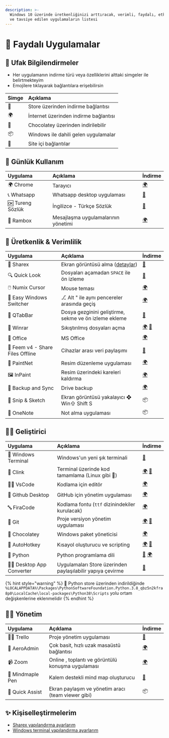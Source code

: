 ```yaml
---
description: >-
  Windows 10 üzerinde üretkenliğinizi arttıracak, verimli, faydalı, etkileyici
  ve tavsiye edilen uygulamaların listesi
---
```


# 🌈 Faydalı Uygulamalar

## 🔰 Ufak Bilgilendirmeler

* Her uygulamanın indirme türü veya özelliklerini alttaki simgeler ile belirtmekteyim
* Emojilere tıklayarak bağlantılara erişebilirsin

| Simge | Açıklama |
| :--- | :--- |
| 👜 | Store üzerinden indirme bağlantısı |
| 🌍 | İnternet üzerinden indirme bağlantısı |
| 🍫 | Chocolatey üzerinden indirilebilir |
| 📦 | Windows ile dahili gelen uygulamalar |
| 📃 | Site içi bağlantılar |

## 🌟 Günlük Kullanım

| Uygulama | Açıklama | İndirme |
| :--- | :--- | :--- |
| 🌍 Chrome | Tarayıcı | [🌍](https://www.google.com/chrome/) |
| 📞 Whatsapp | Whatsapp desktop uygulaması | [👜](https://www.microsoft.com/en-us/p/whatsapp-desktop/9nksqgp7f2nh) |
| 🆗 Tureng Sözlük | İngilizce - Türkçe Sözlük | [👜](https://www.microsoft.com/tr-tr/p/tureng-sozluk/9wzdncrfjb1g?utm_source=AppAgg.com&utm_medium=AppAgg&utm_campaign=AppAgg&rtc=1&activetab=pivot:overviewtab) |
| 📨 Rambox | Mesajlaşma uygulamalarının yönetimi | [🌍](https://rambox.pro/#pricing) |

## 🚀 Üretkenlik & Verimlilik

| Uygulama | Açıklama | İndirme |
| :--- | :--- | :--- |
| 📸 Sharex | Ekran görüntüsü alma \([detaylar](https://www.youtube.com/watch?v=NB32QYt8WfI)\) | [👜](https://www.microsoft.com/tr-tr/p/sharex/9nblggh4z1sp?activetab=pivot%3Aoverviewtab) |
| 🔍 Quick Look | Dosyaları açamadan `SPACE` ile ön izleme | [👜](https://www.microsoft.com/tr-tr/p/quicklook/9nv4bs3l1h4s?activetab=pivot:overviewtab) |
| 🖱️ Numix Cursor | Mouse teması | [🌍](https://www.deviantart.com/alexgal23/art/Numix-Cursors-631491782) |
| 🔁 Easy Windows Switcher | ⎇ Alt " ile aynı pencereler arasında geçiş | [🌍](https://neosmart.net/EasySwitch/) |
| 📂 QTabBar | Dosya gezginini geliştirme, sekme ve ön izleme ekleme | [📃](dosya-gezginini-gelistirme.md) |
| 📂 Winrar | Sıkıştırılmış dosyaları açma | [🌍](https://www.win-rar.com/download.html?&L=0) [🍫](https://chocolatey.org/packages/winrar) |
| 🏢 Office | MS Office | [🌍](https://bit.ly/2kjVZe9) |
| 💫 Feem v4 - Share Files Offline | Cihazlar arası veri paylaşımı | [👜](https://www.microsoft.com/tr-tr/p/feem-v4-share-files-offline/9wzdncrdsfg0) |
| 📐 PaintNet | Resim düzenleme uygulaması | [🌍](https://www.dotpdn.com/downloads/pdn.html) |
| 🖼️ InPaint | Resim üzerindeki kareleri kaldırma | [🌍](https://www.theinpaint.com/download.html) |
| 📂 Backup and Sync | Drive backup | [🌍](https://www.google.com/drive/download/backup-and-sync/) |
| 🎴 Snip & Sketch | Ekran görüntüsü yakalayıcı ❖ Win⇧ Shift S | 📦 |
| 📔 OneNote | Not alma uygulaması | 📦 |

## 👨‍💻 Geliştirici

| Uygulama | Açıklama | İndirme |
| :--- | :--- | :--- |
| 🖤 Windows Terminal | Windows'un yeni şık terminali | [👜](https://www.microsoft.com/tr-tr/p/windows-terminal-preview/9n0dx20hk701?activetab=pivot:overviewtab) |
| 🖤 Clink | Terminal üzerinde kod tamamlama \(Linux gibi 🐧\) | [🌍](https://mridgers.github.io/clink/) [🍫](https://chocolatey.org/packages/clink) |
| 👨‍💻 VsCode | Kodlama için editör | [🌍](https://code.visualstudio.com/download) |
| 🐙 Github Desktop | GitHub için yönetim uygulaması | [🌍](https://desktop.github.com/) |
| 🔤 FiraCode | Kodlama fontu \(`ttf` dizinindekiler kurulacak\) | [🌍](https://github.com/tonsky/FiraCode) |
| 🌳 Git | Proje versiyon yönetim uygulaması | [🌍](https://git-scm.com/downloads) [🍫](https://chocolatey.org/packages/git) |
| 🍫 Chocolatey | Windows paket yöneticisi | [🌍](https://chocolatey.org/install) |
| 💫 AutoHotkey | Kısayol oluşturucu ve scripting | [🌍](https://www.autohotkey.com/) [🍫](https://chocolatey.org/packages/autohotkey) |
| 🐍 Python | Python programlama dili | [👜](https://www.microsoft.com/en-us/p/python-38/9mssztt1n39l) [🌍](https://www.python.org/downloads/release/python-381/) |
| 👨‍💻 Desktop App Converter | Uygulamaları Store üzerinden paylaşılabilir yapıya çevirme | [👜](https://www.microsoft.com/en-us/p/desktop-app-converter/9nblggh4skzw) |

{% hint style="warning" %}
📢 Python store üzerinden indirildiğinde `%LOCALAPPDATA%\Packages\PythonSoftwareFoundation.Python.3.8_qbz5n2kfra8p0\LocalCache\local-packages\Python38\Scripts` yolu ortam değişkenlerine eklenmelidir
{% endhint %}

## 👨‍💼 Yönetim

| Uygulama | Açıklama | İndirme |
| :--- | :--- | :--- |
| 👨‍💼 Trello | Proje yönetim uygulaması | [👜](https://www.microsoft.com/tr-tr/p/trello/9nblggh4xxvw?activetab=pivot:overviewtab) |
| 🔄 AeroAdmin | Çok basit, hızlı uzak masaüstü bağlantısı | [🌍](https://www.aeroadmin.com/en/downloads.html) |
| 📹 Zoom | Online , toplantı ve görüntülü konuşma uygulaması | [🌍](https://zoom.us/) |
| 🍁 Mindmaple Pen | Kalem destekli mind map oluşturucu | [👜](https://www.microsoft.com/tr-tr/p/mindmaple-pen/9pb4ljg5wd6s?activetab=pivot:overviewtab) |
| 🤝 Quick Assist | Ekran paylaşım ve yönetim aracı \(team viewer gibi\) | 📦 |

## ✨ Kişiselleştirmelerim

* [Sharex yapılandırma ayarlarım](https://drive.google.com/uc?id=18qJhuV9gOZYnRBdKklEA0UmMnwyJO8xV)
* [Windows terminal yapılandırma ayarlarım](https://gist.github.com/yedhrab/748ed0216864c3ea0dea224d988c97cb)

